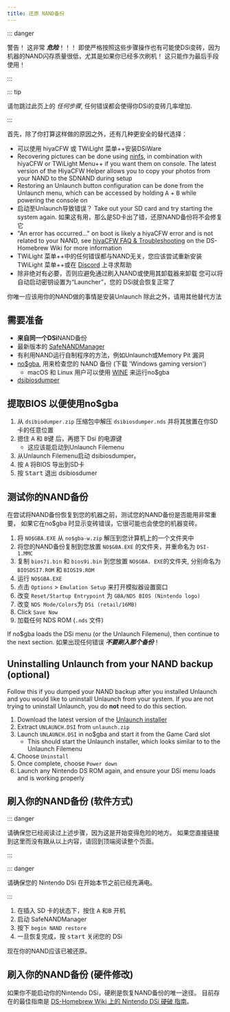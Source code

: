 ```yaml
---
title: 还原 NAND备份
---
```


::: danger

警告！ 这非常 ***危险***！！！ 即使严格按照这些步骤操作也有可能使DSi变砖，因为机器的NAND闪存质量很低，尤其是如果你已经多次刷机！ 这只能作为最后手段使用！

:::

::: tip

请勿跳过此页上的 *任何步骤*, 任何错误都会使得你DSi的变砖几率增加.

:::

首先，除了你打算这样做的原因之外，还有几种更安全的替代选择：
- 可以使用 hiyaCFW 或 TWiLight 菜单++安装DSiWare
- Recovering pictures can be done using [ninfs](https://github.com/ihaveamac/ninfs/releases), in combination with hiyaCFW or TWiLight Menu++ if you want them on console. The latest version of the HiyaCFW Helper allows you to copy your photos from your NAND to the SDNAND during setup
- Restoring an Unlaunch button configuration can be done from the Unlaunch menu, which can be accessed by holding <kbd class="face">A</kbd> + <kbd class="face">B</kbd> while powering the console on
- 启动至Unlaunch导致错误？ Take out your SD card and try starting the system again. 如果这有用，那么是SD卡出了错，还原NAND备份将不会修复它
- "An error has occurred..." on boot is likely a hiyaCFW error and is not related to your NAND, see [hiyaCFW FAQ & Troubleshooting](https://wiki.ds-homebrew.com/hiyacfw/faq) on the DS-Homebrew Wiki for more information
- TWiLight 菜单++中的任何错误都与NAND无关，您应该尝试重新安装 TWiLight 菜单++或在 [Discord](https://ds-homebrew.com/discord) 上寻求帮助
- 除非绝对有必要，否则应避免通过刷入NAND或使用其卸载器来卸载 您可以将自动启动密钥设置为“Launcher”，您的 DSi就会恢复正常了

你唯一应该用你的NAND做的事情是安装Unlaunch 除此之外，请用其他替代方法

## 需要准备
- **来自同一个DSi**NAND备份
- 最新版本的 [SafeNANDManager](https://github.com/DS-Homebrew/SafeNANDManager/releases/latest/download/SafeNANDManager.nds)
- 有利用NAND运行自制程序的方法，例如Unlaunch或Memory Pit 漏洞
- [no$gba](https://problemkaputt.de/gba.htm), 用来检查您的 NAND 备份 (下载 'Windows gaming version')
   - macOS 和 Linux 用户可以使用 [WINE](https://winehq.org) 来运行no$gba
- [dsibiosdumper](http://melonds.kuribo64.net/downloads/dsibiosdumper.7z)

## 提取BIOS 以便使用no$gba
1. 从 `dsibiodumper.zip` 压缩包中解压 `dsibiosdumper.nds` 并将其放置在你SD卡的任意位置
2. 摁住 <kbd class="face">A</kbd> 和 <kbd class="face">B</kbd>键 后，再摁下 Dsi 的电源键
   - 这应该能启动到Unlaunch Filemenu
3. 从Unlaunch Filemenu启动 dsibiosdumper。
4. 按 <kbd class="face">A</kbd> 将BIOS 导出到SD卡
5. 按 <kbd>Start</kbd> 退出 dsibiosdumer

## 测试你的NAND备份
在尝试将NAND备份恢复到您的机器之前，测试您的NAND备份是否能用非常重要， 如果它在no$gba 时显示变砖错误，它很可能也会使您的机器变砖。
1. 将 `NO$GBA.EXE` 从 `no$gba-w.zip` 解压到您计算机上的一个文件夹中
2. 将您的NAND备份复制到您放置 `NO$GBA.EXE` 的文件夹，并重命名为 `DSI-1.MMC`
3. 复制 `bios7i.bin` 和 `bios9i.bin` 到您放置 `NO$GBA. EXE`的文件夹, 分别命名为 `BIOSDSI7.ROM` 和 `BIOSI9.ROM`
4. 运行 `NO$GBA.EXE`
5. 点击 `Options` > `Emulation Setup` 来打开模拟器设置窗口
6. 改变 `Reset/Startup Entrypoint` 为 `GBA/NDS BIOS (Nintendo logo)`
7. 改变 `NDS Mode/Colors`为 `DSi (retail/16MB)`
8. Click `Save Now`
9. 加载任何 NDS ROM (`.nds` 文件)

If no$gba loads the DSi menu (or the Unlaunch Filemenu), then continue to the next section. 如果出现任何错误 ***不要刷入那个备份***！

## Uninstalling Unlaunch from your NAND backup (optional)
Follow this if you dumped your NAND backup after you installed Unlaunch and you would like to uninstall Unlaunch from your system. If you are not trying to uninstall Unlaunch, you do **not** need to do this section.
1. Download the latest version of the [Unlaunch installer](https://problemkaputt.de/unlaunch.zip)
1. Extract `UNLAUNCH.DSI` from `unlaunch.zip`
1. Launch `UNLAUNCH.DSI` in no$gba and start it from the Game Card slot
   - This should start the Unlaunch installer, which looks similar to to the Unlaunch Filemenu
1. Choose `Uninstall`
1. Once complete, choose `Power down`
1. Launch any Nintendo DS ROM again, and ensure your DSi menu loads and is working properly

## 刷入你的NAND备份 (软件方式)

::: danger

请确保您已经阅读过上述步骤，因为这是开始变得危险的地方。 如果您直接链接到这里而没有跟从以上内容，请回到顶端阅读整个页面。

:::

::: danger

请确保您的 Nintendo DSi 在开始本节之前已经充满电。

:::

1. 在插入 SD 卡的状态下，按住 <kbd class="face">A</kbd> 和<kbd class="face">B</kbd> 开机
3. 启动 SafeNANDManager
4. 按下 `begin NAND restore`
6. 一旦恢复完成，按 <kbd>start</kbd> 关闭您的 DSi

现在你的NAND应该已被还原。

## 刷入你的NAND备份 (硬件修改)
如果你不能启动你的Nintendo DSi，硬刷是恢复NAND备份的唯一途径。 目前存在的最佳指南是 [DS-Homebrew Wiki 上的 Nintendo DSi 硬破 指南](https://wiki.ds-homebrew.com/ds-index/hardmod#nintendo-dsi)。

